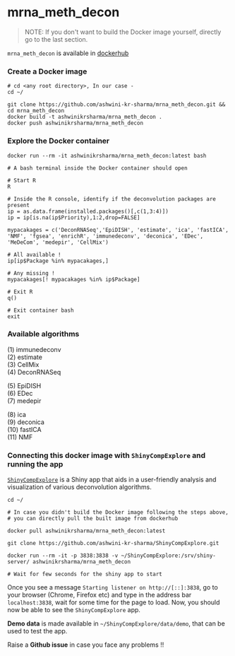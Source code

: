 # mrna_meth_decon

> NOTE: If you don't want to build the Docker image yourself, directly go to the last section.

`mrna_meth_decon` is available in [dockerhub](https://hub.docker.com/r/ashwinikrsharma/mrna_meth_decon)

### Create a Docker image

```
# cd <any root directory>, In our case -
cd ~/

git clone https://github.com/ashwini-kr-sharma/mrna_meth_decon.git && cd mrna_meth_decon
docker build -t ashwinikrsharma/mrna_meth_decon .
docker push ashwinikrsharma/mrna_meth_decon

```

### Explore the Docker container

```
docker run --rm -it ashwinikrsharma/mrna_meth_decon:latest bash

# A bash terminal inside the Docker container should open

# Start R
R

# Inside the R console, identify if the deconvolution packages are present
ip = as.data.frame(installed.packages()[,c(1,3:4)])
ip = ip[is.na(ip$Priority),1:2,drop=FALSE]

mypacakages = c('DeconRNASeq','EpiDISH', 'estimate', 'ica', 'fastICA', 'NMF', 'fgsea', 'enrichR', 'immunedeconv', 'deconica', 'EDec', 'MeDeCom', 'medepir', 'CellMix')

# All available !
ip[ip$Package %in% mypacakages,]

# Any missing !
mypacakages[! mypacakages %in% ip$Package]

# Exit R
q()

# Exit container bash
exit

```

### Available algorithms

(1) immunedeconv\
(2) estimate\
(3) CellMix\
(4) DeconRNASeq

(5) EpiDISH\
(6) EDec\
(7) medepir

(8) ica\
(9) deconica\
(10) fastICA\
(11) NMF

### Connecting this docker image with `ShinyCompExplore` and running the app

[`ShinyCompExplore`](https://github.com/ashwini-kr-sharma/ShinyCompExplore) is a Shiny app that aids in a user-friendly analysis and visualization of various deconvolution algorithms.

```
cd ~/

# In case you didn't build the Docker image following the steps above,
# you can directly pull the built image from dockerhub

docker pull ashwinikrsharma/mrna_meth_decon:latest

git clone https://github.com/ashwini-kr-sharma/ShinyCompExplore.git

docker run --rm -it -p 3838:3838 -v ~/ShinyCompExplore:/srv/shiny-server/ ashwinikrsharma/mrna_meth_decon

# Wait for few seconds for the shiny app to start

```

Once you see a message `Starting listener on http://[::]:3838`, go to your browser (Chrome, Firefox etc) and type in the address bar `localhost:3838`, wait for some time for the page to load. Now, you should now be able to see the `ShinyCompExplore` app.

__Demo data__ is made available in `~/ShinyCompExplore/data/demo`, that can be used to test the app.

Raise a __Github issue__ in case you face any problems !!
